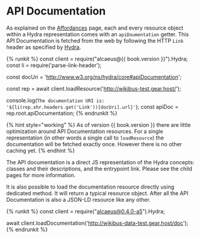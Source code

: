 # API Documentation

As explained on the [Affordances][a] page, each and every resource object within a Hydra representation comes
with an `apiDoumentation` getter. This API Documentation is fetched from the web by following the HTTP `Link`
header as specified by [Hydra][api-doc-spec].

{% runkit %} 
const client = require("alcaeus@{{ book.version }}").Hydra;
const li = require('parse-link-header');

const docUri = 'http://www.w3.org/ns/hydra/core#apiDocumentation';

const rep = await client.loadResource('http://wikibus-test.gear.host/');

console.log(`The documentation URI is: '${li(rep.xhr.headers.get('Link'))[docUri].url}'`);
const apiDoc = rep.root.apiDocumentation;
{% endrunkit %}

{% hint style="working" %}
 As of version {{ book.version }} there are little optimization around API Documentation resources. For a
 single representation (in other words a single call to `loadResource`) the documentation will be fetched
 exactly once. However there is no other caching yet.
{% endhint %}

The API documentation is a direct JS representation of the Hydra concepts: classes and their descriptions,
and the entrypoint link. Please see the child pages for more information.

It is also possible to load the documentation resource directly using dedicated method. It will return
a typical resource object. After all the API Documentation is also a JSON-LD resource like any other.

{% runkit %} 
const client = require("alcaeus@0.4.0-a5").Hydra;

await client.loadDocumentation('http://wikibus-data-test.gear.host/doc');
{% endrunkit %}

[a]: ../representations/resource-affordances.md#accessing-entire-apidocumentation
[api-doc-spec]: http://www.hydra-cg.com/spec/latest/core/#discovering-a-hydra-powered-web-api
